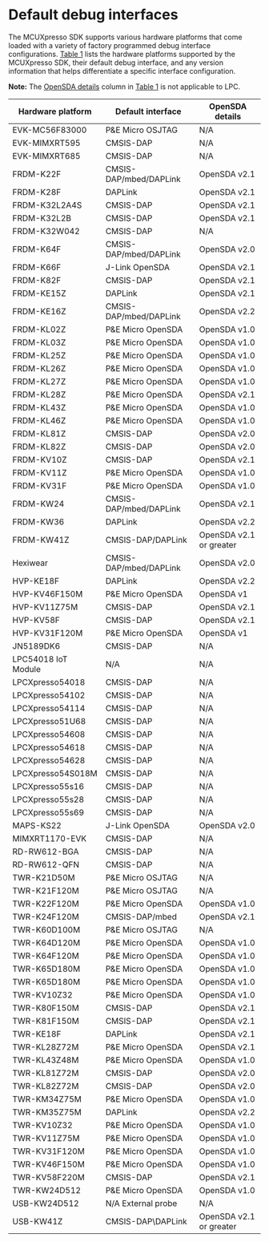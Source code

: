 # Default debug interfaces

The MCUXpresso SDK supports various hardware platforms that come loaded with a variety of factory programmed debug interface configurations. [Table 1](default_debug_interfaces.md#TABLE_UVC_BLB_DR_20REL4) lists the hardware platforms supported by the MCUXpresso SDK, their default debug interface, and any version information that helps differentiate a specific interface configuration.

**Note:** The [OpenSDA details](default_debug_interfaces.md#COLUMNC) column in [Table 1](default_debug_interfaces.md#TABLE_UVC_BLB_DR_20REL4) is not applicable to LPC.

|Hardware platform|Default interface|OpenSDA details|
|-----------------|-----------------|---------------|
|EVK-MC56F83000|P&E Micro OSJTAG|N/A|
|EVK-MIMXRT595|CMSIS-DAP|N/A|
|EVK-MIMXRT685|CMSIS-DAP|N/A|
|FRDM-K22F|CMSIS-DAP/mbed/DAPLink|OpenSDA v2.1|
|FRDM-K28F|DAPLink|OpenSDA v2.1|
|FRDM-K32L2A4S|CMSIS-DAP|OpenSDA v2.1|
|FRDM-K32L2B|CMSIS-DAP|OpenSDA v2.1|
|FRDM-K32W042|CMSIS-DAP|N/A|
|FRDM-K64F|CMSIS-DAP/mbed/DAPLink|OpenSDA v2.0|
|FRDM-K66F|J-Link OpenSDA|OpenSDA v2.1|
|FRDM-K82F|CMSIS-DAP|OpenSDA v2.1|
|FRDM-KE15Z|DAPLink|OpenSDA v2.1|
|FRDM-KE16Z|CMSIS-DAP/mbed/DAPLink|OpenSDA v2.2|
|FRDM-KL02Z|P&E Micro OpenSDA|OpenSDA v1.0|
|FRDM-KL03Z|P&E Micro OpenSDA|OpenSDA v1.0|
|FRDM-KL25Z|P&E Micro OpenSDA|OpenSDA v1.0|
|FRDM-KL26Z|P&E Micro OpenSDA|OpenSDA v1.0|
|FRDM-KL27Z|P&E Micro OpenSDA|OpenSDA v1.0|
|FRDM-KL28Z|P&E Micro OpenSDA|OpenSDA v2.1|
|FRDM-KL43Z|P&E Micro OpenSDA|OpenSDA v1.0|
|FRDM-KL46Z|P&E Micro OpenSDA|OpenSDA v1.0|
|FRDM-KL81Z|CMSIS-DAP|OpenSDA v2.0|
|FRDM-KL82Z|CMSIS-DAP|OpenSDA v2.0|
|FRDM-KV10Z|CMSIS-DAP|OpenSDA v2.1|
|FRDM-KV11Z|P&E Micro OpenSDA|OpenSDA v1.0|
|FRDM-KV31F|P&E Micro OpenSDA|OpenSDA v1.0|
|FRDM-KW24|CMSIS-DAP/mbed/DAPLink|OpenSDA v2.1|
|FRDM-KW36|DAPLink|OpenSDA v2.2|
|FRDM-KW41Z|CMSIS-DAP/DAPLink|OpenSDA v2.1 or greater|
|Hexiwear|CMSIS-DAP/mbed/DAPLink|OpenSDA v2.0|
|HVP-KE18F|DAPLink|OpenSDA v2.2|
|HVP-KV46F150M|P&E Micro OpenSDA|OpenSDA v1|
|HVP-KV11Z75M|CMSIS-DAP|OpenSDA v2.1|
|HVP-KV58F|CMSIS-DAP|OpenSDA v2.1|
|HVP-KV31F120M|P&E Micro OpenSDA|OpenSDA v1|
|JN5189DK6|CMSIS-DAP|N/A|
|LPC54018 IoT Module|N/A|N/A|
|LPCXpresso54018|CMSIS-DAP|N/A|
|LPCXpresso54102|CMSIS-DAP|N/A|
|LPCXpresso54114|CMSIS-DAP|N/A|
|LPCXpresso51U68|CMSIS-DAP|N/A|
|LPCXpresso54608|CMSIS-DAP|N/A|
|LPCXpresso54618|CMSIS-DAP|N/A|
|LPCXpresso54628|CMSIS-DAP|N/A|
|LPCXpresso54S018M|CMSIS-DAP|N/A|
|LPCXpresso55s16|CMSIS-DAP|N/A|
|LPCXpresso55s28|CMSIS-DAP|N/A|
|LPCXpresso55s69|CMSIS-DAP|N/A|
|MAPS-KS22|J-Link OpenSDA|OpenSDA v2.0|
|MIMXRT1170-EVK|CMSIS-DAP|N/A|
|RD-RW612-BGA|CMSIS-DAP|N/A|
|RD-RW612-QFN|CMSIS-DAP|N/A|
|TWR-K21D50M|P&E Micro OSJTAG|N/A|
|TWR-K21F120M|P&E Micro OSJTAG|N/A|
|TWR-K22F120M|P&E Micro OpenSDA|OpenSDA v1.0|
|TWR-K24F120M|CMSIS-DAP/mbed|OpenSDA v2.1|
|TWR-K60D100M|P&E Micro OSJTAG|N/A|
|TWR-K64D120M|P&E Micro OpenSDA|OpenSDA v1.0|
|TWR-K64F120M|P&E Micro OpenSDA|OpenSDA v1.0|
|TWR-K65D180M|P&E Micro OpenSDA|OpenSDA v1.0|
|TWR-K65D180M|P&E Micro OpenSDA|OpenSDA v1.0|
|TWR-KV10Z32|P&E Micro OpenSDA|OpenSDA v1.0|
|TWR-K80F150M|CMSIS-DAP|OpenSDA v2.1|
|TWR-K81F150M|CMSIS-DAP|OpenSDA v2.1|
|TWR-KE18F|DAPLink|OpenSDA v2.1|
|TWR-KL28Z72M|P&E Micro OpenSDA|OpenSDA v2.1|
|TWR-KL43Z48M|P&E Micro OpenSDA|OpenSDA v1.0|
|TWR-KL81Z72M|CMSIS-DAP|OpenSDA v2.0|
|TWR-KL82Z72M|CMSIS-DAP|OpenSDA v2.0|
|TWR-KM34Z75M|P&E Micro OpenSDA|OpenSDA v1.0|
|TWR-KM35Z75M|DAPLink|OpenSDA v2.2|
|TWR-KV10Z32|P&E Micro OpenSDA|OpenSDA v1.0|
|TWR-KV11Z75M|P&E Micro OpenSDA|OpenSDA v1.0|
|TWR-KV31F120M|P&E Micro OpenSDA|OpenSDA v1.0|
|TWR-KV46F150M|P&E Micro OpenSDA|OpenSDA v1.0|
|TWR-KV58F220M|CMSIS-DAP|OpenSDA v2.1|
|TWR-KW24D512|P&E Micro OpenSDA|OpenSDA v1.0|
|USB-KW24D512|N/A External probe|N/A|
|USB-KW41Z|CMSIS-DAP\\DAPLink|OpenSDA v2.1 or greater|

